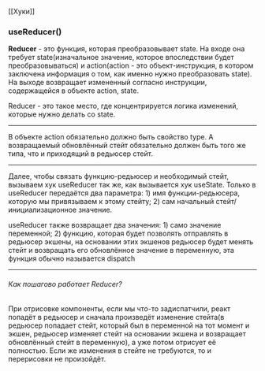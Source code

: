 [[Хуки]]
### useReducer()
**Reducer** - это функция, которая преобразовывает state. На входе она требует state(изначальное значение, которое впоследствии будет преобразовываться) и action(action - это объект-инструкция, в котором заключена информация о том, как именно нужно преобразовать state). На выходе возвращает измененный согласно инструкции, содержащейся в объекте action, state. 

Reducer - это такое место, где концентрируется логика изменений, которые нужно делать со state.
_____________________________________________________________________________________
В объекте action обязательно должно быть свойство type. А возвращаемый обновлённый стейт обязательно должен быть того же типа, что и приходящий в редьюсер стейт.
_____________________________________________________________________________________
Далее, чтобы связать функцию-редьюсер и необходимый стейт, вызываем хук useReducer так же, как вызывается хук useState. Только в useReducer передаётся два параметра: 1) имя функции-редьюсера, которую мы привязываем к этому стейту; 2) сам начальный стейт/инициализационное значение.

useReducer также возвращает два значения: 1) само значение переменной; 2) функцию, которая будет позволять отправлять в редьюсер экшены, на основании этих экшенов редьюсер будет менять стейт и возвращать его обновлённое значение в переменную, эта функция обычно называется dispatch
_______________________________________________________________________________________
###### Как пошагово работает Reducer?
 При отрисовке компоненты, если мы что-то задиспатчили, реакт попадёт в редьюсер и сначала произведёт изменение стейта(в редьюсер попадает стейт, который был в переменной на тот момент и экшен, редьюсер изменяет стейт на основании экшена и возвращает обновлённый стейт в переменную), а уже потом отрисует её полностью. Если же изменения в стейте не требуются, то и перерисовки не произойдёт.	


